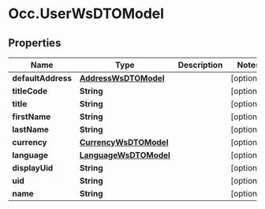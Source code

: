 # Occ.UserWsDTOModel

## Properties
Name | Type | Description | Notes
------------ | ------------- | ------------- | -------------
**defaultAddress** | [**AddressWsDTOModel**](AddressWsDTOModel.md) |  | [optional] 
**titleCode** | **String** |  | [optional] 
**title** | **String** |  | [optional] 
**firstName** | **String** |  | [optional] 
**lastName** | **String** |  | [optional] 
**currency** | [**CurrencyWsDTOModel**](CurrencyWsDTOModel.md) |  | [optional] 
**language** | [**LanguageWsDTOModel**](LanguageWsDTOModel.md) |  | [optional] 
**displayUid** | **String** |  | [optional] 
**uid** | **String** |  | [optional] 
**name** | **String** |  | [optional] 


